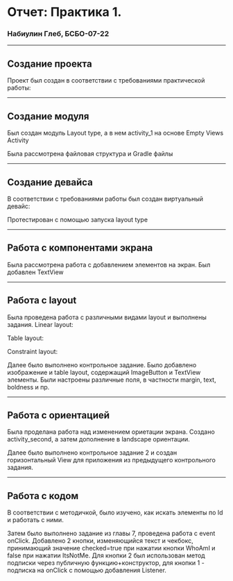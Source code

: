 # Отчет: Практика 1.
### Набиулин Глеб, БСБО-07-22

---
## Создание проекта
Проект был создан в соответствии с требованиями практической работы:

---
## Создание модуля
Был создан модуль Layout type, а в нем activity_1 на основе Empty Views Activity



Была рассмотрена файловая структура и Gradle файлы


---
## Создание девайса
В соответствии с требованиями работы был создан виртуальный девайс:



Протестирован с помощью запуска layout type 



---
## Работа с компонентами экрана
Была рассмотрена работа с добавлением элементов на экран. Был добавлен TextView





---
## Работа с layout
Была проведена работа с различными видами layout и выполнены задания.
Linear layout:



Table layout:



Сonstraint layout:




Далее было выполнено контрольное задание.
Было добавлено изображение и table layout, содержащий ImageButton и TextView элементы. Были настроены различные поля, в частности margin, text, boldness и пр.



---
## Работа с ориентацией
Была проделана работа над изменением ориетации экрана. Создано activity_second, а затем дополнение в landscape ориентации.


Далее было выполнено контрольное задание 2 и создан горизонтальный View для приложения из предыдущего контрольного задания.



---
## Работа с кодом
В соответствии с методичкой, было изучено, как искать элементы по Id и работать с ними.



Затем было выполнено задание из главы 7, проведена работа с event onClick. Добавлено 2 кнопки, изменяющийся текст и чекбокс, принимающий значение checked=true при нажатии кнопки WhoAmI и false при нажатии ItsNotMe.
Для кнопки 2 был использован метод подписки через публичную функцию+конструктор, для кнопки 1 - подписка на onClick с помощью добавления Listener.




